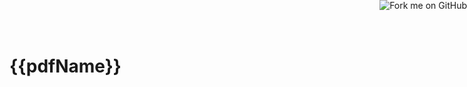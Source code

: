

<body ng-app="App">

<div class="wrapper" ng-controller="DocCtrl">
  <h1>{{pdfName}}</h1>
  <ng-pdf template-url="partials/viewer.html" scale="page-fit" page=13></ng-pdf>
</div>
<a href="https://github.com/sayanee/angularjs-pdf"><img style="position: absolute; top: 0; right: 0; border: 0;" src="https://s3.amazonaws.com/github/ribbons/forkme_right_gray_6d6d6d.png" alt="Fork me on GitHub"></a>


<script src="js/lib/angular.min.js"></script>
<script src="js/lib/pdf.js"></script>
<script src="angular-pdf.min.js"></script>
<script src="js/app.js"></script>
<script src="js/controllers/docCtrl.js"></script>

</body>

